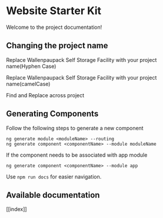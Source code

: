 # Website Starter Kit

Welcome to the project documentation!

## Changing the project name
Replace Wallenpaupack Self Storage Facility with your project name(Hyphen Case)

Replace Wallenpaupack Self Storage Facility with your project name(camelCase)

Find and Replace across project

## Generating Components
Follow the following steps to generate a new component
```
ng generate module <moduleName> --routing
ng generate component <componentName> --module moduleName
```
If the component needs to be associated with app module
```
ng generate component <componentName> --module app
```

Use `npm run docs` for easier navigation.

## Available documentation

[[index]]
